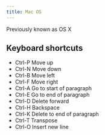 ```yaml
---
title: Mac OS
---
```


Previously known as OS X

## Keyboard shortcuts

- Ctrl-P Move up  
- Ctrl-N Move down  
- Ctrl-B Move left  
- Ctrl-F Move right  
- Ctrl-A Go to start of paragraph  
- Ctrl-E Go to end of paragraph  
- Ctrl-D Delete forward  
- Ctrl-H Backspace  
- Ctrl-K Delete to end of paragraph  
- Ctrl-T Transpose  
- Ctrl-O Insert new line
